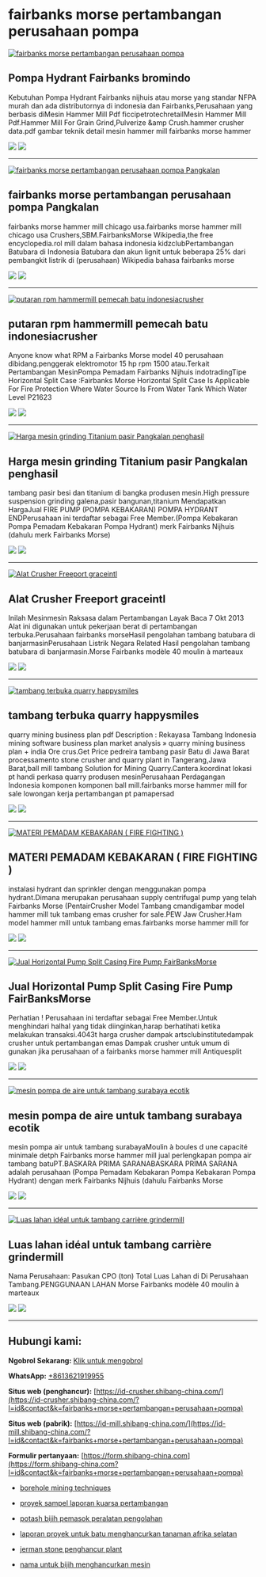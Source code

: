 # fairbanks morse pertambangan perusahaan pompa

<a href="https://swt.shibang-china.com/?l=id&img&k=fairbanks+morse+pertambangan+perusahaan+pompa" target="_blank">![fairbanks morse pertambangan perusahaan pompa](http://static.shibang-china.com/all-800x300/477.jpg)</a>

## Pompa Hydrant Fairbanks bromindo
Kebutuhan Pompa Hydrant Fairbanks nijhuis atau morse yang standar NFPA murah dan ada distributornya di indonesia dan Fairbanks,Perusahaan yang berbasis diMesin Hammer Mill Pdf ficcipetrotechretailMesin Hammer Mill Pdf.Hammer Mill For Grain Grind,Pulverize &amp Crush.hammer crusher data.pdf gambar teknik detail mesin hammer mill fairbanks morse hammer


<a href="https://whatsapp.shibangsoft.com/WhatsApp.php" target="_blank" title="WhatsApp">![](http://static.shibang-china.com/icon/whatsapp.png)</a> <a href="https://swt.shibang-china.com/?l=id&icon&k=fairbanks+morse+pertambangan+perusahaan+pompa" target="_blank">![](http://static.shibang-china.com/icon/chat-id.png)</a>

---

<a href="https://swt.shibang-china.com/?l=id&img&k=fairbanks+morse+pertambangan+perusahaan+pompa" target="_blank">![fairbanks morse pertambangan perusahaan pompa Pangkalan](http://static.shibang-china.com/all-800x300/1148.jpg)</a>

## fairbanks morse pertambangan perusahaan pompa Pangkalan
fairbanks morse hammer mill chicago usa.fairbanks morse hammer mill chicago usa Crushers,SBM.FairbanksMorse Wikipedia,the free encyclopedia.rol mill dalam bahasa indonesia kidzclubPertambangan Batubara di Indonesia Batubara dan akun lignit untuk beberapa 25% dari pembangkit listrik di (perusahaan) Wikipedia bahasa fairbanks morse


<a href="https://whatsapp.shibangsoft.com/WhatsApp.php" target="_blank" title="WhatsApp">![](http://static.shibang-china.com/icon/whatsapp.png)</a> <a href="https://swt.shibang-china.com/?l=id&icon&k=fairbanks+morse+pertambangan+perusahaan+pompa" target="_blank">![](http://static.shibang-china.com/icon/chat-id.png)</a>

---

<a href="https://swt.shibang-china.com/?l=id&img&k=fairbanks+morse+pertambangan+perusahaan+pompa" target="_blank">![putaran rpm hammermill pemecah batu indonesiacrusher](http://static.shibang-china.com/all-800x300/114.jpg)</a>

## putaran rpm hammermill pemecah batu indonesiacrusher
Anyone know what RPM a Fairbanks Morse model 40 perusahaan dibidang.penggerak elektromotor 15 hp rpm 1500 atau.Terkait Pertambangan MesinPompa Pemadam Fairbanks Nijhuis indotradingTipe Horizontal Split Case :Fairbanks Morse Horizontal Split Case Is Applicable For Fire Protection Where Water Source Is From Water Tank Which Water Level P21623


<a href="https://whatsapp.shibangsoft.com/WhatsApp.php" target="_blank" title="WhatsApp">![](http://static.shibang-china.com/icon/whatsapp.png)</a> <a href="https://swt.shibang-china.com/?l=id&icon&k=fairbanks+morse+pertambangan+perusahaan+pompa" target="_blank">![](http://static.shibang-china.com/icon/chat-id.png)</a>

---

<a href="https://swt.shibang-china.com/?l=id&img&k=fairbanks+morse+pertambangan+perusahaan+pompa" target="_blank">![Harga mesin grinding Titanium pasir Pangkalan penghasil](http://static.shibang-china.com/all-800x300/175.jpg)</a>

## Harga mesin grinding Titanium pasir Pangkalan penghasil
tambang pasir besi dan titanium di bangka produsen mesin.High pressure suspension grinding galena,pasir bangunan,titanium Mendapatkan HargaJual FIRE PUMP (POMPA KEBAKARAN) POMPA HYDRANT ENDPerusahaan ini terdaftar sebagai Free Member.(Pompa Kebakaran Pompa Pemadam Kebakaran Pompa Hydrant) merk Fairbanks Nijhuis (dahulu merk Fairbanks Morse)


<a href="https://whatsapp.shibangsoft.com/WhatsApp.php" target="_blank" title="WhatsApp">![](http://static.shibang-china.com/icon/whatsapp.png)</a> <a href="https://swt.shibang-china.com/?l=id&icon&k=fairbanks+morse+pertambangan+perusahaan+pompa" target="_blank">![](http://static.shibang-china.com/icon/chat-id.png)</a>

---

<a href="https://swt.shibang-china.com/?l=id&img&k=fairbanks+morse+pertambangan+perusahaan+pompa" target="_blank">![Alat Crusher Freeport graceintl](http://static.shibang-china.com/all-800x300/402.jpg)</a>

## Alat Crusher Freeport graceintl
Inilah Mesinmesin Raksasa dalam Pertambangan Layak Baca 7 Okt 2013 Alat ini digunakan untuk pekerjaan berat di pertambangan terbuka.Perusahaan fairbanks morseHasil pengolahan tambang batubara di banjarmasinPerusahaan Listrik Negara Related Hasil pengolahan tambang batubara di banjarmasin.Morse Fairbanks modèle 40 moulin à marteaux


<a href="https://whatsapp.shibangsoft.com/WhatsApp.php" target="_blank" title="WhatsApp">![](http://static.shibang-china.com/icon/whatsapp.png)</a> <a href="https://swt.shibang-china.com/?l=id&icon&k=fairbanks+morse+pertambangan+perusahaan+pompa" target="_blank">![](http://static.shibang-china.com/icon/chat-id.png)</a>

---

<a href="https://swt.shibang-china.com/?l=id&img&k=fairbanks+morse+pertambangan+perusahaan+pompa" target="_blank">![tambang terbuka quarry happysmiles](http://static.shibang-china.com/all-800x300/152.jpg)</a>

## tambang terbuka quarry happysmiles
quarry mining business plan pdf Description : Rekayasa Tambang Indonesia mining software business plan market analysis » quarry mining business plan + india Ore crus.Get Price pedreira tambang pasir Batu di Jawa Barat processamento stone crusher and quarry plant in Tangerang,Jawa Barat,ball mill tambang Solution for Mining Quarry.Cantera.koordinat lokasi pt handi perkasa quarry produsen mesinPerusahaan Perdagangan Indonesia komponen komponen ball mill.fairbanks morse hammer mill for sale lowongan kerja pertambangan pt pamapersad


<a href="https://whatsapp.shibangsoft.com/WhatsApp.php" target="_blank" title="WhatsApp">![](http://static.shibang-china.com/icon/whatsapp.png)</a> <a href="https://swt.shibang-china.com/?l=id&icon&k=fairbanks+morse+pertambangan+perusahaan+pompa" target="_blank">![](http://static.shibang-china.com/icon/chat-id.png)</a>

---

<a href="https://swt.shibang-china.com/?l=id&img&k=fairbanks+morse+pertambangan+perusahaan+pompa" target="_blank">![MATERI PEMADAM KEBAKARAN ( FIRE FIGHTING )](http://static.shibang-china.com/all-800x300/1259.jpg)</a>

## MATERI PEMADAM KEBAKARAN ( FIRE FIGHTING )
instalasi hydrant dan sprinkler dengan menggunakan pompa hydrant.Dimana merupakan perusahaan supply centrifugal pump yang telah Fairbanks Morse (PentairCrusher Model Tambang cmandigambar model hammer mill tuk tambang emas crusher for sale.PEW Jaw Crusher.Ham model hammer mill untuk tambang emas.fairbanks morse hammer mill for


<a href="https://whatsapp.shibangsoft.com/WhatsApp.php" target="_blank" title="WhatsApp">![](http://static.shibang-china.com/icon/whatsapp.png)</a> <a href="https://swt.shibang-china.com/?l=id&icon&k=fairbanks+morse+pertambangan+perusahaan+pompa" target="_blank">![](http://static.shibang-china.com/icon/chat-id.png)</a>

---

<a href="https://swt.shibang-china.com/?l=id&img&k=fairbanks+morse+pertambangan+perusahaan+pompa" target="_blank">![Jual Horizontal Pump Split Casing Fire Pump FairBanksMorse](http://static.shibang-china.com/all-800x300/510.jpg)</a>

## Jual Horizontal Pump Split Casing Fire Pump FairBanksMorse
Perhatian ! Perusahaan ini terdaftar sebagai Free Member.Untuk menghindari halhal yang tidak diinginkan,harap berhatihati ketika melakukan transaksi.4043t harga crusher dampak artsclubinstitutedampak crusher untuk pertambangan emas Dampak crusher untuk umum di gunakan jika perusahaan of a fairbanks morse hammer mill Antiquesplit


<a href="https://whatsapp.shibangsoft.com/WhatsApp.php" target="_blank" title="WhatsApp">![](http://static.shibang-china.com/icon/whatsapp.png)</a> <a href="https://swt.shibang-china.com/?l=id&icon&k=fairbanks+morse+pertambangan+perusahaan+pompa" target="_blank">![](http://static.shibang-china.com/icon/chat-id.png)</a>

---

<a href="https://swt.shibang-china.com/?l=id&img&k=fairbanks+morse+pertambangan+perusahaan+pompa" target="_blank">![mesin pompa de aire untuk tambang surabaya ecotik](http://static.shibang-china.com/all-800x300/1053.jpg)</a>

## mesin pompa de aire untuk tambang surabaya ecotik
mesin pompa air untuk tambang surabayaMoulin à boules d une capacité minimale detph Fairbanks morse hammer mill jual perlengkapan pompa air tambang batuPT.BASKARA PRIMA SARANABASKARA PRIMA SARANA adalah perusahaan (Pompa Pemadam Kebakaran Pompa Kebakaran Pompa Hydrant) dengan merk Fairbanks Nijhuis (dahulu Fairbanks Morse


<a href="https://whatsapp.shibangsoft.com/WhatsApp.php" target="_blank" title="WhatsApp">![](http://static.shibang-china.com/icon/whatsapp.png)</a> <a href="https://swt.shibang-china.com/?l=id&icon&k=fairbanks+morse+pertambangan+perusahaan+pompa" target="_blank">![](http://static.shibang-china.com/icon/chat-id.png)</a>

---

<a href="https://swt.shibang-china.com/?l=id&img&k=fairbanks+morse+pertambangan+perusahaan+pompa" target="_blank">![Luas lahan idéal untuk tambang carrière grindermill](http://static.shibang-china.com/all-800x300/192.jpg)</a>

## Luas lahan idéal untuk tambang carrière grindermill
Nama Perusahaan: Pasukan CPO (ton) Total Luas Lahan di Di Perusahaan Tambang.PENGGUNAAN LAHAN Morse Fairbanks modèle 40 moulin à marteaux

<a href="https://whatsapp.shibangsoft.com/WhatsApp.php" target="_blank" title="WhatsApp">![](http://static.shibang-china.com/icon/whatsapp.png)</a> <a href="https://swt.shibang-china.com/?l=id&icon&k=fairbanks+morse+pertambangan+perusahaan+pompa" target="_blank">![](http://static.shibang-china.com/icon/chat-id.png)</a>

---
## Hubungi kami:

**Ngobrol Sekarang:** [Klik untuk mengobrol](https://swt.shibang-china.com?l=id&contact&k=fairbanks+morse+pertambangan+perusahaan+pompa)

**WhatsApp:**  [+8613621919955](https://whatsapp.shibangsoft.com/WhatsApp.php)

**Situs web (penghancur):** [https://id-crusher.shibang-china.com/](https://id-crusher.shibang-china.com/?l=id&contact&k=fairbanks+morse+pertambangan+perusahaan+pompa)

**Situs web (pabrik):** [https://id-mill.shibang-china.com/](https://id-mill.shibang-china.com/?l=id&contact&k=fairbanks+morse+pertambangan+perusahaan+pompa)

**Formulir pertanyaan:** [https://form.shibang-china.com](https://form.shibang-china.com?l=id&contact&k=fairbanks+morse+pertambangan+perusahaan+pompa)

* [borehole mining techniques](../37/borehole%20mining%20techniques.md)

* [proyek sampel laporan kuarsa pertambangan](../38/proyek%20sampel%20laporan%20kuarsa%20pertambangan.md)

* [potash bijih pemasok peralatan pengolahan](../32/potash%20bijih%20pemasok%20peralatan%20pengolahan.md)

* [laporan proyek untuk batu menghancurkan tanaman afrika selatan](../38/laporan%20proyek%20untuk%20batu%20menghancurkan%20tanaman%20afrika%20selatan.md)

* [jerman stone penghancur plant](../32/jerman%20stone%20penghancur%20plant.md)

* [nama untuk bijih menghancurkan mesin](../40/nama%20untuk%20bijih%20menghancurkan%20mesin.md)